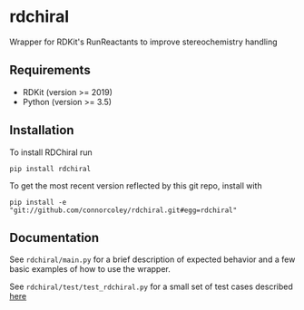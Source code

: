 # rdchiral
Wrapper for RDKit's RunReactants to improve stereochemistry handling

## Requirements

* RDKit (version >= 2019)
* Python (version >= 3.5)

## Installation

To install RDChiral run

```pip install rdchiral```

To get the most recent version reflected by this git repo, install with

```pip install -e "git://github.com/connorcoley/rdchiral.git#egg=rdchiral"```

## Documentation

See ```rdchiral/main.py``` for a brief description of expected behavior and a few basic examples of how to use the wrapper. 

See ```rdchiral/test/test_rdchiral.py``` for a small set of test cases described [here](https://pubs.acs.org/doi/abs/10.1021/acs.jcim.9b00286)
